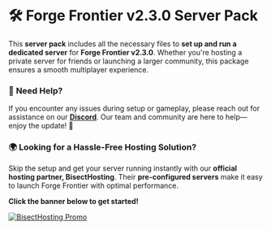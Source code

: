 # 🛠️ **Forge Frontier v2.3.0 Server Pack**  

This **server pack** includes all the necessary files to **set up and run a dedicated server** for **Forge Frontier v2.3.0**. Whether you're hosting a private server for friends or launching a larger community, this package ensures a smooth multiplayer experience.  

### 🔹 **Need Help?**  
If you encounter any issues during setup or gameplay, please reach out for assistance on our **[Discord](https://discord.gg/quenZthXgy)**. Our team and community are here to help—enjoy the update! 🚀  

### 🌍 **Looking for a Hassle-Free Hosting Solution?**  
Skip the setup and get your server running instantly with our **official hosting partner, BisectHosting**. Their **pre-configured servers** make it easy to launch Forge Frontier with optimal performance.  

**Click the banner below to get started!**  

[![BisectHosting Promo](https://www.bisecthosting.com/images/CF/CREATE_FORGE_FRONTIER/CREATE_FORGE_FRONTIER_Promo.webp)](https://bisecthosting.com/M0nkeyPr0grammer?r=curseforge_changelog)

